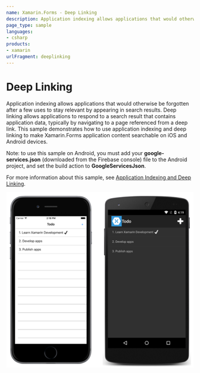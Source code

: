 ```yaml
---
name: Xamarin.Forms - Deep Linking
description: Application indexing allows applications that would otherwise be forgotten after a few uses to stay relevant by appearing in search results.
page_type: sample
languages:
- csharp
products:
- xamarin
urlFragment: deeplinking
---
```

# Deep Linking

Application indexing allows applications that would otherwise be forgotten after a few uses to stay relevant by appearing in search results. Deep linking allows applications to respond to a search result that contains application data, typically by navigating to a page referenced from a deep link. This sample demonstrates how to use application indexing and deep linking to make Xamarin.Forms application content searchable on iOS and Android devices.

Note: to use this sample on Android, you must add your **google-services.json** (downloaded from the Firebase console) file to the Android project, and set the build action to **GoogleServicesJson**.

For more information about this sample, see [Application Indexing and Deep Linking](https://docs.microsoft.com/xamarin/xamarin-forms/app-fundamentals/deep-linking).

![Deep Linking application screenshot](Screenshots/01All.png "Deep Linking application screenshot")
